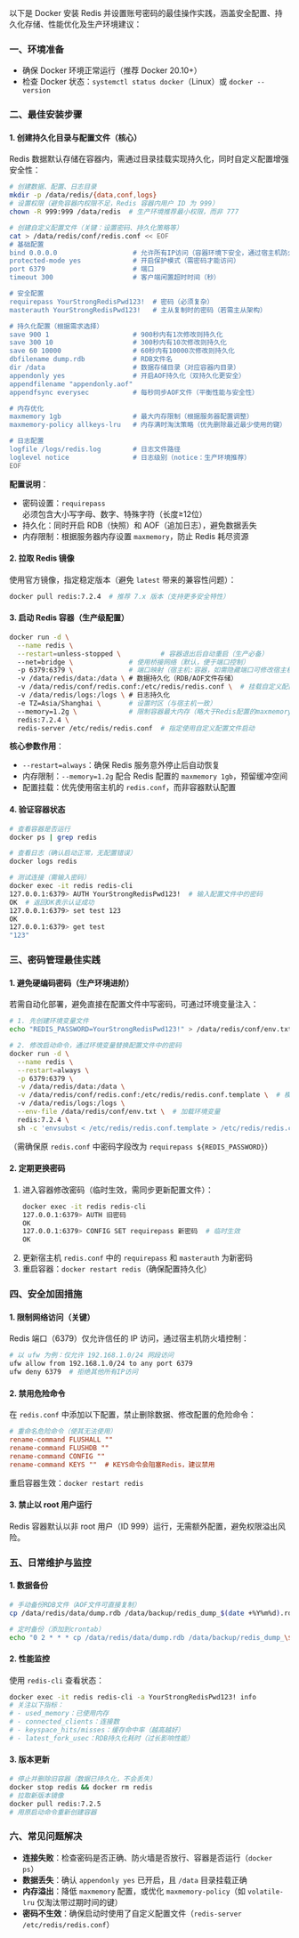 以下是 Docker 安装 Redis 并设置账号密码的最佳操作实践，涵盖安全配置、持久化存储、性能优化及生产环境建议：


### **一、环境准备**
- 确保 Docker 环境正常运行（推荐 Docker 20.10+）
- 检查 Docker 状态：`systemctl status docker`（Linux）或 `docker --version`


### **二、最佳安装步骤**

#### 1. 创建持久化目录与配置文件（核心）
Redis 数据默认存储在容器内，需通过目录挂载实现持久化，同时自定义配置增强安全性：
```bash
# 创建数据、配置、日志目录
mkdir -p /data/redis/{data,conf,logs}
# 设置权限（避免容器内权限不足，Redis 容器内用户 ID 为 999）
chown -R 999:999 /data/redis  # 生产环境推荐最小权限，而非 777

# 创建自定义配置文件（关键：设置密码、持久化策略等）
cat > /data/redis/conf/redis.conf << EOF
# 基础配置
bind 0.0.0.0                   # 允许所有IP访问（容器环境下安全，通过宿主机防火墙限制）
protected-mode yes             # 开启保护模式（需密码才能访问）
port 6379                      # 端口
timeout 300                    # 客户端闲置超时时间（秒）

# 安全配置
requirepass YourStrongRedisPwd123!  # 密码（必须复杂）
masterauth YourStrongRedisPwd123!   # 主从复制时的密码（若需主从架构）

# 持久化配置（根据需求选择）
save 900 1                     # 900秒内有1次修改则持久化
save 300 10                    # 300秒内有10次修改则持久化
save 60 10000                  # 60秒内有10000次修改则持久化
dbfilename dump.rdb            # RDB文件名
dir /data                      # 数据存储目录（对应容器内目录）
appendonly yes                 # 开启AOF持久化（双持久化更安全）
appendfilename "appendonly.aof"
appendfsync everysec           # 每秒同步AOF文件（平衡性能与安全性）

# 内存优化
maxmemory 1gb                  # 最大内存限制（根据服务器配置调整）
maxmemory-policy allkeys-lru   # 内存满时淘汰策略（优先删除最近最少使用的键）

# 日志配置
logfile /logs/redis.log        # 日志文件路径
loglevel notice                # 日志级别（notice：生产环境推荐）
EOF
```

**配置说明**：
- 密码设置：`requirepass` 必须包含大小写字母、数字、特殊字符（长度≥12位）
- 持久化：同时开启 RDB（快照）和 AOF（追加日志），避免数据丢失
- 内存限制：根据服务器内存设置 `maxmemory`，防止 Redis 耗尽资源


#### 2. 拉取 Redis 镜像
使用官方镜像，指定稳定版本（避免 `latest` 带来的兼容性问题）：
```bash
docker pull redis:7.2.4  # 推荐 7.x 版本（支持更多安全特性）
```


#### 3. 启动 Redis 容器（生产级配置）
```bash
docker run -d \
  --name redis \
  --restart=unless-stopped \          # 容器退出后自动重启（生产必备）
  --net=bridge \              # 使用桥接网络（默认，便于端口控制）
  -p 6379:6379 \              # 端口映射（宿主机:容器，如需隐藏端口可修改宿主机端口）
  -v /data/redis/data:/data \ # 数据持久化（RDB/AOF文件存储）
  -v /data/redis/conf/redis.conf:/etc/redis/redis.conf \  # 挂载自定义配置
  -v /data/redis/logs:/logs \ # 日志持久化
  -e TZ=Asia/Shanghai \       # 设置时区（与宿主机一致）
  --memory=1.2g \             # 限制容器最大内存（略大于Redis配置的maxmemory）
  redis:7.2.4 \
  redis-server /etc/redis/redis.conf  # 指定使用自定义配置文件启动
```

**核心参数作用**：
- `--restart=always`：确保 Redis 服务意外停止后自动恢复
- 内存限制：`--memory=1.2g` 配合 Redis 配置的 `maxmemory 1gb`，预留缓冲空间
- 配置挂载：优先使用宿主机的 `redis.conf`，而非容器默认配置


#### 4. 验证容器状态
```bash
# 查看容器是否运行
docker ps | grep redis

# 查看日志（确认启动正常，无配置错误）
docker logs redis

# 测试连接（需输入密码）
docker exec -it redis redis-cli
127.0.0.1:6379> AUTH YourStrongRedisPwd123!  # 输入配置文件中的密码
OK  # 返回OK表示认证成功
127.0.0.1:6379> set test 123
OK
127.0.0.1:6379> get test
"123"
```


### **三、密码管理最佳实践**

#### 1. 避免硬编码密码（生产环境进阶）
若需自动化部署，避免直接在配置文件中写密码，可通过环境变量注入：
```bash
# 1. 先创建环境变量文件
echo "REDIS_PASSWORD=YourStrongRedisPwd123!" > /data/redis/conf/env.txt

# 2. 修改启动命令，通过环境变量替换配置文件中的密码
docker run -d \
  --name redis \
  --restart=always \
  -p 6379:6379 \
  -v /data/redis/data:/data \
  -v /data/redis/conf/redis.conf:/etc/redis/redis.conf.template \  # 模板文件
  -v /data/redis/logs:/logs \
  --env-file /data/redis/conf/env.txt \  # 加载环境变量
  redis:7.2.4 \
  sh -c 'envsubst < /etc/redis/redis.conf.template > /etc/redis/redis.conf && redis-server /etc/redis/redis.conf'
```
（需确保原 `redis.conf` 中密码字段改为 `requirepass ${REDIS_PASSWORD}`）


#### 2. 定期更换密码
1. 进入容器修改密码（临时生效，需同步更新配置文件）：
   ```bash
   docker exec -it redis redis-cli
   127.0.0.1:6379> AUTH 旧密码
   OK
   127.0.0.1:6379> CONFIG SET requirepass 新密码  # 临时生效
   OK
   ```
2. 更新宿主机 `redis.conf` 中的 `requirepass` 和 `masterauth` 为新密码
3. 重启容器：`docker restart redis`（确保配置持久化）


### **四、安全加固措施**

#### 1. 限制网络访问（关键）
Redis 端口（6379）仅允许信任的 IP 访问，通过宿主机防火墙控制：
```bash
# 以 ufw 为例：仅允许 192.168.1.0/24 网段访问
ufw allow from 192.168.1.0/24 to any port 6379
ufw deny 6379  # 拒绝其他所有IP访问
```


#### 2. 禁用危险命令
在 `redis.conf` 中添加以下配置，禁止删除数据、修改配置的危险命令：
```ini
# 重命名危险命令（使其无法使用）
rename-command FLUSHALL ""
rename-command FLUSHDB ""
rename-command CONFIG ""
rename-command KEYS ""  # KEYS命令会阻塞Redis，建议禁用
```
重启容器生效：`docker restart redis`


#### 3. 禁止以 root 用户运行
Redis 容器默认以非 root 用户（ID 999）运行，无需额外配置，避免权限溢出风险。


### **五、日常维护与监控**

#### 1. 数据备份
```bash
# 手动备份RDB文件（AOF文件可直接复制）
cp /data/redis/data/dump.rdb /data/backup/redis_dump_$(date +%Y%m%d).rdb

# 定时备份（添加到crontab）
echo "0 2 * * * cp /data/redis/data/dump.rdb /data/backup/redis_dump_\$(date +\%Y\%m\%d).rdb" | crontab -
```


#### 2. 性能监控
使用 `redis-cli` 查看状态：
```bash
docker exec -it redis redis-cli -a YourStrongRedisPwd123! info
# 关注以下指标：
# - used_memory：已使用内存
# - connected_clients：连接数
# - keyspace_hits/misses：缓存命中率（越高越好）
# - latest_fork_usec：RDB持久化耗时（过长影响性能）
```


#### 3. 版本更新
```bash
# 停止并删除旧容器（数据已持久化，不会丢失）
docker stop redis && docker rm redis
# 拉取新版本镜像
docker pull redis:7.2.5
# 用原启动命令重新创建容器
```


### **六、常见问题解决**
- **连接失败**：检查密码是否正确、防火墙是否放行、容器是否运行（`docker ps`）
- **数据丢失**：确认 `appendonly yes` 已开启，且 `/data` 目录挂载正确
- **内存溢出**：降低 `maxmemory` 配置，或优化 `maxmemory-policy`（如 `volatile-lru` 仅淘汰带过期时间的键）
- **密码不生效**：确保启动时使用了自定义配置文件（`redis-server /etc/redis/redis.conf`）